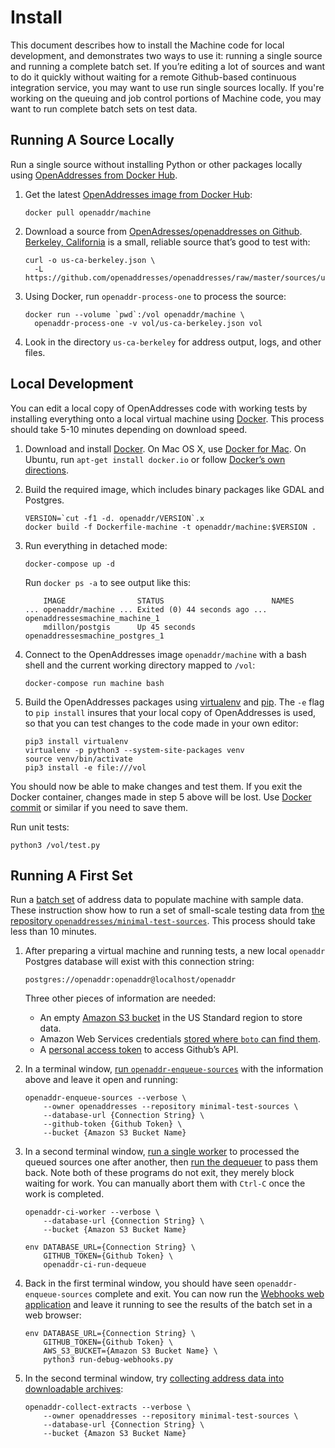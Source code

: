 Install
=======

This document describes how to install the Machine code for local development, and demonstrates two ways to use it: running a single source and running a complete batch set. If you’re editing a lot of sources and want to do it quickly without waiting for a remote Github-based continuous integration service, you may want to use run single sources locally. If you're working on the queuing and job control portions of Machine code, you may want to run complete batch sets on test data.

Running A Source Locally
------------------------

Run a single source without installing Python or other packages locally
using [OpenAddresses from Docker Hub](https://hub.docker.com/r/openaddr/).

1.  Get the latest [OpenAddresses image from Docker Hub](https://hub.docker.com/r/openaddr/machine/tags/):

        docker pull openaddr/machine

2.  Download a source from [OpenAdresses/openaddresses on Github](https://github.com/openaddresses/openaddresses). [Berkeley, California](https://results.openaddresses.io/sources/us/ca/berkeley) is a small, reliable source that’s good to test with:

        curl -o us-ca-berkeley.json \
          -L https://github.com/openaddresses/openaddresses/raw/master/sources/us/ca/berkeley.json

3.  Using Docker, run `openaddr-process-one` to process the source:

        docker run --volume `pwd`:/vol openaddr/machine \
          openaddr-process-one -v vol/us-ca-berkeley.json vol

4.  Look in the directory `us-ca-berkeley` for address output, logs, and other files.

Local Development
-----------------

You can edit a local copy of OpenAddresses code with working tests by installing
everything onto a local virtual machine using [Docker](https://www.docker.com).
This process should take 5-10 minutes depending on download speed.

1.  Download and install [Docker](https://www.docker.com). On Mac OS X,
    use [Docker for Mac](https://docs.docker.com/docker-for-mac/). On Ubuntu,
    run `apt-get install docker.io` or follow [Docker’s own directions](https://docs.docker.com/engine/installation/linux/ubuntu/).

2.  Build the required image, which includes binary packages like GDAL and Postgres.

        VERSION=`cut -f1 -d. openaddr/VERSION`.x
        docker build -f Dockerfile-machine -t openaddr/machine:$VERSION .

3.  Run everything in detached mode:

        docker-compose up -d

    Run `docker ps -a` to see output like this:

            IMAGE                STATUS                        NAMES
        ... openaddr/machine ... Exited (0) 44 seconds ago ... openaddressesmachine_machine_1
            mdillon/postgis      Up 45 seconds                 openaddressesmachine_postgres_1

4.  Connect to the OpenAddresses image `openaddr/machine` with a bash shell
    and the current working directory mapped to `/vol`:

        docker-compose run machine bash

5.  Build the OpenAddresses packages using
    [virtualenv](https://packaging.python.org/installing/#creating-virtual-environments)
    and [pip](https://packaging.python.org/installing/#use-pip-for-installing).
    The `-e` flag to `pip install` insures that your local copy of OpenAddresses
    is used, so that you can test changes to the code made in your own editor:

        pip3 install virtualenv
        virtualenv -p python3 --system-site-packages venv
        source venv/bin/activate
        pip3 install -e file:///vol

You should now be able to make changes and test them.
If you exit the Docker container, changes made in step 5 above will be lost.
Use [Docker commit](https://docs.docker.com/engine/reference/commandline/commit/)
or similar if you need to save them.

Run unit tests:

    python3 /vol/test.py

Running A First Set
-------------------

Run a [batch set](processes.md#batch-set) of address data to populate machine
with sample data. These instruction show how to run a set of small-scale testing
data from [the repository `openaddresses/minimal-test-sources`](https://github.com/openaddresses/minimal-test-sources).
This process should take less than 10 minutes.

1.  After preparing a virtual machine and running tests, a new local
    `openaddr` Postgres database will exist with this connection string:

        postgres://openaddr:openaddr@localhost/openaddr

    Three other pieces of information are needed:

    - An empty [Amazon S3 bucket](http://docs.aws.amazon.com/AmazonS3/latest/gsg/CreatingABucket.html) in the US Standard region to store data.
    - Amazon Web Services credentials [stored where `boto` can find them](http://boto.cloudhackers.com/en/latest/boto_config_tut.html).
    - A [personal access token](https://help.github.com/articles/creating-an-access-token-for-command-line-use/) to access Github’s API.

2.  In a terminal window, [run `openaddr-enqueue-sources`](components.md#enqueue)
    with the information above and leave it open and running:

        openaddr-enqueue-sources --verbose \
            --owner openaddresses --repository minimal-test-sources \
            --database-url {Connection String} \
            --github-token {Github Token} \
            --bucket {Amazon S3 Bucket Name}

3.  In a second terminal window, [run a single worker](components.md#worker) to
    processed the queued sources one after another, then [run the dequeuer](components.md#dequeuer)
    to pass them back. Note both of these programs do not exit, they merely block waiting for work. You can manually abort them with `Ctrl-C` once the work is completed.

        openaddr-ci-worker --verbose \
            --database-url {Connection String} \
            --bucket {Amazon S3 Bucket Name}

        env DATABASE_URL={Connection String} \
            GITHUB_TOKEN={Github Token} \
            openaddr-ci-run-dequeue

4.  Back in the first terminal window, you should have seen `openaddr-enqueue-sources`
    complete and exit. You can now run the [Webhooks web application](components.md#webhook)
    and leave it running to see the results of the batch set in a web browser:

        env DATABASE_URL={Connection String} \
            GITHUB_TOKEN={Github Token} \
            AWS_S3_BUCKET={Amazon S3 Bucket Name} \
            python3 run-debug-webhooks.py

5.  In the second terminal window, try [collecting address data into downloadable archives](components.md#collect):

        openaddr-collect-extracts --verbose \
            --owner openaddresses --repository minimal-test-sources \
            --database-url {Connection String} \
            --bucket {Amazon S3 Bucket Name}
